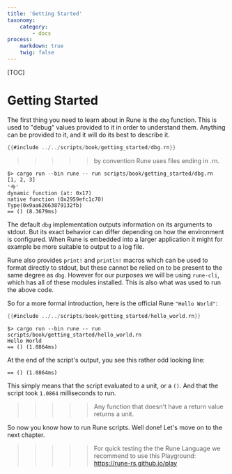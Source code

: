 ```yaml
---
title: 'Getting Started'
taxonomy:
    category:
        - docs
process:
    markdown: true
    twig: false
---
```


[TOC]

# Getting Started

The first thing you need to learn about in Rune is the `dbg` function. This is used to "debug" values provided to it in order to understand them. Anything can be provided to it, and it will do its best to describe it.

```rust
{{#include ../../scripts/book/getting_started/dbg.rn}}
```
>>>>> by convention Rune uses files ending in .rn.

```text
$> cargo run --bin rune -- run scripts/book/getting_started/dbg.rn
[1, 2, 3]
'今'
dynamic function (at: 0x17)
native function (0x2959efc1c70)
Type(0x9aa62663879132fb)
== () (8.3679ms)
```

The default `dbg` implementation outputs information on its arguments to stdout. But its exact behavior can differ depending on how the environment is configured. When Rune is embedded into a larger application it might for example be more suitable to output to a log file.

Rune also provides `print!` and `println!` macros which can be used to format directly to stdout, but these cannot be relied on to be present to the same degree as `dbg`. However for our purposes we will be using `rune-cli`, which has all of these modules installed. This is also what was used to run the above code.

So for a more formal introduction, here is the official Rune `"Hello World"`:

```rust
{{#include ../../scripts/book/getting_started/hello_world.rn}}
```

```text
$> cargo run --bin rune -- run scripts/book/getting_started/hello_world.rn
Hello World
== () (1.0864ms)
```

At the end of the script's output, you see this rather odd looking line:

```text
== () (1.0864ms)
```

This simply means that the script evaluated to a unit, or a `()`.
And that the script took `1.0864` milliseconds to run.

>>>>> Any function that doesn't have a return value returns a unit.

So now you know how to run Rune scripts. Well done! Let's move on to the next chapter.

>>>>> For quick testing the the Rune Language we recommend to use this Playground: https://rune-rs.github.io/play

